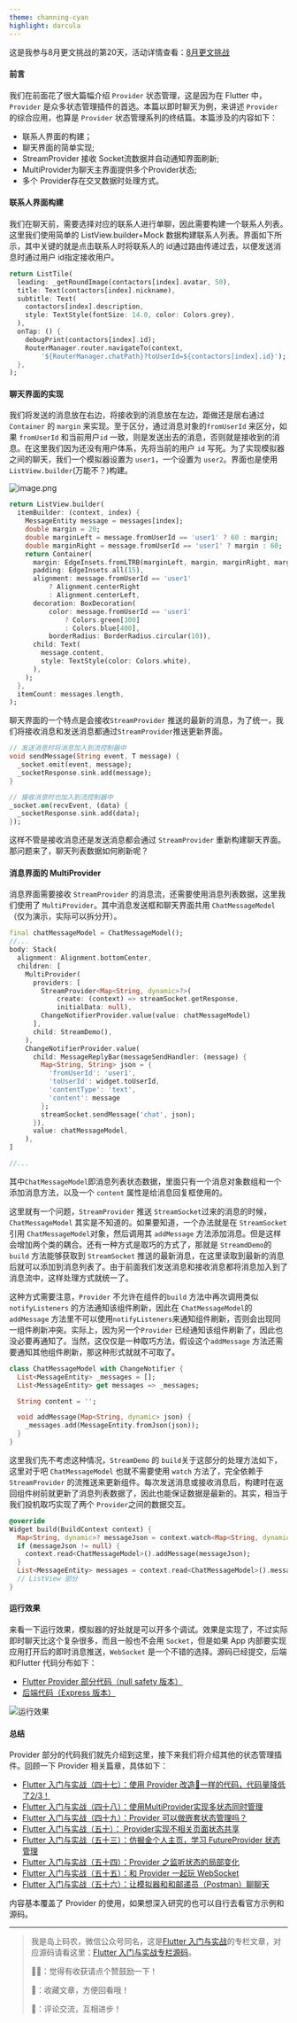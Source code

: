 ```yaml
---
theme: channing-cyan
highlight: darcula
---
```

这是我参与8月更文挑战的第20天，活动详情查看：[8月更文挑战](https://juejin.cn/post/6987962113788493831)
#### 前言
我们在前面花了很大篇幅介绍 `Provider` 状态管理，这是因为在 Flutter 中，`Provider` 是众多状态管理插件的首选。本篇以即时聊天为例，来讲述 `Provider` 的综合应用，也算是 `Provider` 状态管理系列的终结篇。本篇涉及的内容如下：

- 联系人界面的构建；
- 聊天界面的简单实现;
- StreamProvider 接收 Socket流数据并自动通知界面刷新;
- MultiProvider为聊天主界面提供多个Provider状态;
- 多个 Provider存在交叉数据时处理方式。
#### 联系人界面构建
我们在聊天前，需要选择对应的联系人进行单聊，因此需要构建一个联系人列表。这里我们使用简单的 ListView.builder+Mock 数据构建联系人列表。界面如下所示，其中关键的就是点击联系人时将联系人的 id通过路由传递过去，以便发送消息时通过用户 id指定接收用户。
```dart
return ListTile(
  leading: _getRoundImage(contactors[index].avatar, 50),
  title: Text(contactors[index].nickname),
  subtitle: Text(
    contactors[index].description,
    style: TextStyle(fontSize: 14.0, color: Colors.grey),
  ),
  onTap: () {
    debugPrint(contactors[index].id);
    RouterManager.router.navigateTo(context,
        '${RouterManager.chatPath}?toUserId=${contactors[index].id}');
  },
);
```
#### 聊天界面的实现
我们将发送的消息放在右边，将接收到的消息放在左边，距做还是居右通过 `Container` 的 `margin` 来实现。至于区分，通过消息对象的`fromUserId` 来区分，如果 `fromUserId` 和当前用户`id` 一致，则是发送出去的消息，否则就是接收到的消息。在这里我们因为还没有用户体系，先将当前的用户 `id` 写死。为了实现模拟器之间的聊天，我们一个模拟器设置为 `user1`，一个设置为 `user2`。界面也是使用`ListView.builder`(万能不？)构建。

![image.png](https://p3-juejin.byteimg.com/tos-cn-i-k3u1fbpfcp/4260272ad35044c18189ee9b4a0b9e52~tplv-k3u1fbpfcp-zoom-1.image)

```dart
return ListView.builder(
  itemBuilder: (context, index) {
    MessageEntity message = messages[index];
    double margin = 20;
    double marginLeft = message.fromUserId == 'user1' ? 60 : margin;
    double marginRight = message.fromUserId == 'user1' ? margin : 60;
    return Container(
      margin: EdgeInsets.fromLTRB(marginLeft, margin, marginRight, margin),
      padding: EdgeInsets.all(15),
      alignment: message.fromUserId == 'user1'
          ? Alignment.centerRight
          : Alignment.centerLeft,
      decoration: BoxDecoration(
          color: message.fromUserId == 'user1'
              ? Colors.green[300]
              : Colors.blue[400],
          borderRadius: BorderRadius.circular(10)),
      child: Text(
        message.content,
        style: TextStyle(color: Colors.white),
      ),
    );
  },
  itemCount: messages.length,
);
```
聊天界面的一个特点是会接收`StreamProvider` 推送的最新的消息，为了统一，我们将接收消息和发送消息都通过`StreamProvider`推送更新界面。
```dart
// 发送消息时将消息加入到流控制器中
void sendMessage(String event, T message) {
  _socket.emit(event, message);
  _socketResponse.sink.add(message);
}

// 接收消息时也加入到流控制器中
_socket.on(recvEvent, (data) {
  _socketResponse.sink.add(data);
});
```
这样不管是接收消息还是发送消息都会通过 `StreamProvider` 重新构建聊天界面。那问题来了，聊天列表数据如何刷新呢？
#### 消息界面的 MultiProvider
消息界面需要接收 `StreamProvider` 的消息流，还需要使用消息列表数据，这里我们使用了 `MultiProvider`。其中消息发送框和聊天界面共用 `ChatMessageModel`（仅为演示，实际可以拆分开）。
```dart
final chatMessageModel = ChatMessageModel();
//...
body: Stack(
  alignment: Alignment.bottomCenter,
  children: [
    MultiProvider(
      providers: [
        StreamProvider<Map<String, dynamic>?>(
            create: (context) => streamSocket.getResponse,
            initialData: null),
        ChangeNotifierProvider.value(value: chatMessageModel)
      ],
      child: StreamDemo(),
    ),
    ChangeNotifierProvider.value(
      child: MessageReplyBar(messageSendHandler: (message) {
        Map<String, String> json = {
          'fromUserId': 'user1',
          'toUserId': widget.toUserId,
          'contentType': 'text',
          'content': message
        };
        streamSocket.sendMessage('chat', json);
      }),
      value: chatMessageModel,
    ),
]

//...
```
其中`ChatMessageModel`即消息列表状态数据，里面只有一个消息对象数组和一个添加消息方法，以及一个 `content` 属性是给消息回复框使用的。
​

这里就有一个问题，`StreamProvider` 推送 `StreamSocket`过来的消息的时候， `ChatMessageModel` 其实是不知道的。如果要知道，一个办法就是在 `StreamSocket` 引用 `ChatMessageModel`对象，然后调用其 `addMessage` 方法添加消息。但是这样会增加两个类的耦合。还有一种方式是取巧的方式了，那就是 `StreamdDemo`的 `build` 方法能够获取到 `StreamSocket` 推送的最新消息，在这里读取到最新的消息后就可以添加到消息列表了。由于前面我们发送消息和接收消息都将消息加入到了消息流中，这样处理方式就统一了。

这种方式需要注意，`Provider` 不允许在组件的`build` 方法中再次调用类似 `notifyListeners` 的方法通知该组件刷新，因此在 `ChatMessageModel`的 `addMessage` 方法里不可以使用`notifyListeners`来通知组件刷新，否则会出现同一组件刷新冲突。实际上，因为另一个`Provider` 已经通知该组件刷新了，因此也没必要再通知了。当然，这仅仅是一种取巧方法，假设这个`addMessage` 方法还需要通知其他组件刷新，那这种形式就就不可取了。
```dart
class ChatMessageModel with ChangeNotifier {
  List<MessageEntity> _messages = [];
  List<MessageEntity> get messages => _messages;

  String content = '';

  void addMessage(Map<String, dynamic> json) {
    _messages.add(MessageEntity.fromJson(json));
  }
}
```


 这里我们先不考虑这种情况，`StreamDemo` 的 `build`关于这部分的处理方法如下，这里对于吧 `ChatMessageModel` 也就不需要使用 `watch` 方法了，完全依赖于 `StreamProvider` 的流推送来更新组件。每次发送消息或接收消息后，构建时在返回组件树前就更新了消息列表数据了，因此也能保证数据是最新的。其实，相当于我们投机取巧实现了两个 `Provider`之间的数据交互。
```dart
@override
Widget build(BuildContext context) {
  Map<String, dynamic>? messageJson = context.watch<Map<String, dynamic>?>();
  if (messageJson != null) {
    context.read<ChatMessageModel>().addMessage(messageJson);
  }
  List<MessageEntity> messages = context.read<ChatMessageModel>().messages;
  // ListView 部分
}
```
#### 运行效果
来看一下运行效果，模拟器的好处就是可以开多个调试。效果是实现了，不过实际即时聊天比这个复杂很多，而且一般也不会用 `Socket`，但是如果 App 内部要实现应用打开后的即时消息推送，`WebSocket` 是一个不错的选择。源码已经提交，后端和Flutter 代码分布如下：

- [Flutter Provider 部分代码（null safety 版本）](https://gitee.com/island-coder/flutter-beginner)
- [后端代码（Express 版本）](https://gitee.com/island-coder/express-api)

![运行效果](https://p3-juejin.byteimg.com/tos-cn-i-k3u1fbpfcp/a2485ed082fe47bdb5c9650e0cae7fef~tplv-k3u1fbpfcp-zoom-1.image)

#### 总结
Provider 部分的代码我们就先介绍到这里，接下来我们将介绍其他的状态管理插件。回顾一下 Provider 相关篇章，具体如下：

- [Flutter 入门与实战（四十七）：使用 Provider 改造💩一样的代码，代码量降低了2/3！](https://juejin.cn/post/6994586098676531231)
- [Flutter 入门与实战（四十八）：使用MultiProvider实现多状态同时管理](https://juejin.cn/post/6994958494642388999)
- [Flutter 入门与实战（四十九）：Provider 可以做嵌套状态管理吗？](https://juejin.cn/post/6995331566951989261)
- [Flutter 入门与实战（五十）： Provider实现不相关页面状态共享](https://juejin.cn/post/6995771766551347214)
- [Flutter 入门与实战（五十三）：仿掘金个人主页，学习 FutureProvider 状态管理](https://juejin.cn/post/6996816190530142239)
- [Flutter 入门与实战（五十四）：Provider 之监听状态的局部变化](https://juejin.cn/post/6997165264949215240)
- [Flutter 入门与实战（五十五）：和 Provider 一起玩 WebSocket](https://juejin.cn/post/6997538437897125895)
- [Flutter 入门与实战（五十六）：让模拟器和和邮递员（Postman）聊聊天](https://juejin.cn/post/6998138798739554317)

内容基本覆盖了 Provider 的使用，如果想深入研究的也可以自行去看官方示例和源码。

---

> 我是岛上码农，微信公众号同名，这是[Flutter 入门与实战](https://juejin.cn/column/6960631670378594311)的专栏文章，对应源码请看这里：[Flutter 入门与实战专栏源码](https://gitee.com/island-coder/flutter-beginner)。
> 
> 👍🏻：觉得有收获请点个赞鼓励一下！
> 
> 🌟：收藏文章，方便回看哦！
> 
> 💬：评论交流，互相进步！